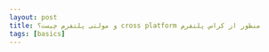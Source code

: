 ```yaml
---
layout: post
title: ‫ منظور از کراس پلتفرم cross platform و مولتی پلتفرم چیست؟ 
tags: [basics]
---
```




